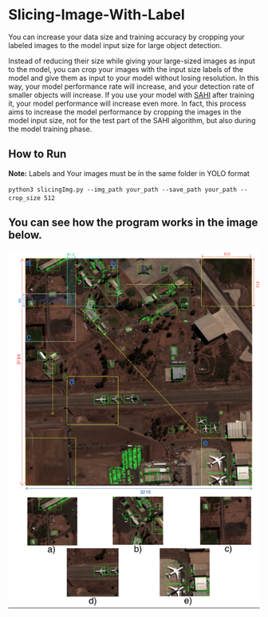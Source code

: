 # Slicing-Image-With-Label
You can increase your data size and training accuracy by cropping your labeled images to the model input size for large object detection.

Instead of reducing their size while giving your large-sized images as input to the model, you can crop your images with the input size labels of the model and give them as input to your model without losing resolution. In this way, your model performance rate will increase, and your detection rate of smaller objects will increase. If you use your model with [SAHI](https://github.com/obss/sahi) after training it, your model performance will increase even more. In fact, this process aims to increase the model performance by cropping the images in the model input size, not for the test part of the SAHI algorithm, but also during the model training phase.

## How to Run

**Note:** Labels and Your images must be in the same folder in YOLO format

`python3 slicingImg.py --img_path your_path --save_path your_path --crop_size 512`

## You can see how the program works in the image below.
<p align="center">
  <img src="https://github.com/MehmetOKUYAR/Slicing-Image-With-Label/blob/main/images/method.png" alt="Görüntü Açıklaması">
</p>
<br><br>
